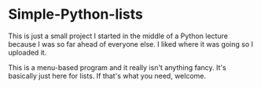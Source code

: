 # Simple-Python-lists

This is just a small project I started in the middle of a Python lecture because I was so far ahead of everyone else. I liked where it was going so I uploaded it.

This is a menu-based program and it really isn't anything fancy. It's basically just here for lists. If that's what you need, welcome.
